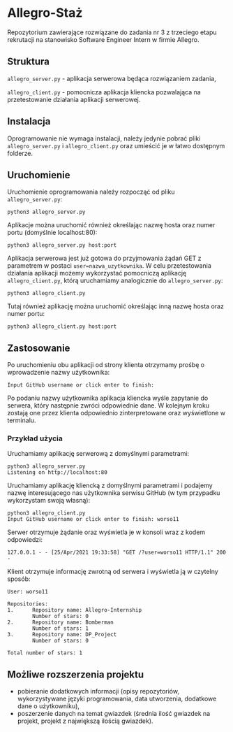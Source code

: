 # Allegro-Staż
Repozytorium zawierające rozwiązane do zadania nr 3 z trzeciego etapu rekrutacji na stanowisko Software Engineer Intern w firmie Allegro.

## Struktura
`allegro_server.py` - aplikacja serwerowa będąca rozwiązaniem zadania,

`allegro_client.py` - pomocnicza aplikacja kliencka pozwalająca na przetestowanie działania aplikacji serwerowej.

## Instalacja
Oprogramowanie nie wymaga instalacji, należy jedynie pobrać pliki `allegro_server.py` i `allegro_client.py` oraz umieścić je w łatwo dostępnym folderze.

## Uruchomienie
Uruchomienie oprogramowania należy rozpocząć od pliku `allegro_server.py`:
```
python3 allegro_server.py
```
Aplikacje można uruchomić również określając nazwę hosta oraz numer portu (domyślnie localhost:80):
```
python3 allegro_server.py host:port
```

Aplikacja serwerowa jest już gotowa do przyjmowania żądań GET z parametrem w postaci `user=nazwa_uzytkownika`.
W celu przetestowania działania aplikacji możemy wykorzystać pomocniczą aplikację `allegro_client.py`, którą uruchamiamy analogicznie do `allegro_server.py`:
```
python3 allegro_client.py
```
Tutaj również aplikację można uruchomić określając inną nazwę hosta oraz numer portu:
```
python3 allegro_client.py host:port
```

## Zastosowanie
Po uruchomieniu obu aplikacji od strony klienta otrzymamy prośbę o wprowadzenie nazwy użytkownika:
```
Input GitHub username or click enter to finish:
```
Po podaniu nazwy użytkownika aplikacja kliencka wyśle zapytanie do serwera, który następnie zwróci odpowiednie dane. W kolejnym kroku zostają one przez klienta odpowiednio zinterpretowane oraz wyświetlone w terminalu.

### Przykład użycia
Uruchamiamy aplikację serwerową z domyślnymi parametrami:
```
python3 allegro_server.py
Listening on http://localhost:80
```
Uruchamiamy aplikację kliencką z domyślnymi parametrami i podajemy nazwę interesującego nas użytkownika serwisu GitHub (w tym przypadku wykorzystam swoją własną):
```
python3 allegro_client.py
Input GitHub username or click enter to finish: worso11
```
Serwer otrzymuje żądanie oraz wyświetla je w konsoli wraz z kodem odpowiedzi:
```
127.0.0.1 - - [25/Apr/2021 19:33:58] "GET /?user=worso11 HTTP/1.1" 200 -
```
Klient otrzymuje informację zwrotną od serwera i wyświetla ją w czytelny sposób:
```
User: worso11

Repositories:
1.      Repository name: Allegro-Internship
        Number of stars: 0
2.      Repository name: Bomberman
        Number of stars: 1
3.      Repository name: DP_Project
        Number of stars: 0

Total number of stars: 1
```

## Możliwe rozszerzenia projektu
- pobieranie dodatkowych informacji (opisy repozytoriów, wykorzystywane języki programowania, data utworzenia, dodatkowe dane o użytkowniku),
- poszerzenie danych na temat gwiazdek (średnia ilość gwiazdek na projekt, projekt z największą ilością gwiazdek).
